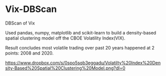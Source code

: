 # Vix-DBScan
DBScan of Vix

Used pandas, numpy, matplotlib and scikit-learn to build a density-based spatial clustering model off the CBOE Volatility Index(VIX).

Result concludes most volatile trading over past 20 years happened at 2 points: 2008 and 2020.

https://www.dropbox.com/s/0spo5sqb3eggadu/Volatilty%20Index%20Density-Based%20Spatial%20Clustering%20Model.png?dl=0


